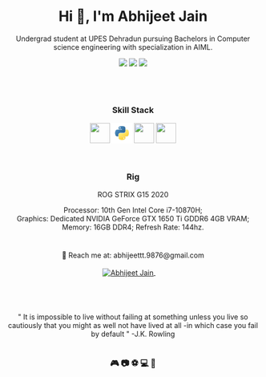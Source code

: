 <h1 align="center">Hi 👋, I'm Abhijeet Jain</h1>
<p align="center"> Undergrad student at UPES Dehradun pursuing Bachelors in Computer science engineering with  specialization in AIML.</p>

<p align="center">
  <img height="50%" width="auto" src ="https://github-readme-stats.vercel.app/api?username=Abicii&show_icons=true&count_private=true&theme=aura&hide_border=true&hide=issues,contribs&bg_color=00000000">
  <img height="50%" width="auto" src ="https://github-readme-stats.vercel.app/api/top-langs/?username=Abicii&layout=compact&hide_border=true&theme=aura&bg_color=00000000&langs_count=6&hide=jupyter%20notebook,tex,css,php">
  <img src ="https://github-readme-streak-stats.herokuapp.com?user=Abicii&theme=radical&hide_border=true&background=FFFFFF00">
  <br>
  <br>



<br>
<br>

<h3 align="center">Skill Stack</h3>


<p align = "center">
<img height="40" width="40" src="https://images.vexels.com/media/users/3/166401/isolated/preview/b82aa7ac3f736dd78570dd3fa3fa9e24-java-programming-language-icon-by-vexels.png">
<img height="40" width="40" src="https://raw.githubusercontent.com/github/explore/80688e429a7d4ef2fca1e82350fe8e3517d3494d/topics/python/python.png">
<img height="40" width="40" src="https://www.naveedashfaq.me/img/c++.png">
<img height="40" width="40" src="https://cdn.iconscout.com/icon/free/png-512/c-programming-569564.png">
</p>



<br>

<h3 align="center">Rig</h3>

<p align="center">
ROG STRIX G15 2020<br>

</p>
<p align="center">
Processor: 10th Gen Intel Core i7-10870H;<br>
Graphics: Dedicated NVIDIA GeForce GTX 1650 Ti GDDR6 4GB VRAM;<br>
Memory: 16GB DDR4; 
  Refresh Rate: 144hz.<br>

<h1></h1>
</p>
<p align="center">
📧 Reach me at: abhijeettt.9876@gmail.com
<br>
<br>
<a href="https://www.linkedin.com/in/abhijeetjain9876" target="blank"><img align="center" src="https://img.shields.io/badge/LinkedIn-blue?logo=linkedin&logoColor=white&style=for-the-badge" alt="Abhijeet Jain" height="20" width=auto />
</a>&nbsp;&nbsp;&nbsp;&nbsp;
</p>
<h1></h1>
<br>
<p align="center">" It is impossible to live without failing at something unless you live so cautiously that you might as well not have lived at all -in which case you fail by default " -J.K. Rowling </p>
<h1></h1>
<h3 align="center" >🎮 📷  ⚽ 💻 🏓 </h3>
